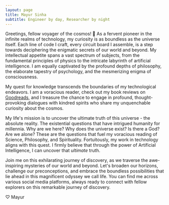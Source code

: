```yaml
---
layout: page
title: Mayur Sinha
subtitle: Engineer by day, Researcher by night
---
```


Greetings, fellow voyager of the cosmos! 🌟 As a fervent pioneer in the infinite realms of technology, my curiosity is as boundless as the universe itself. Each line of code I craft, every circuit board I assemble, is a step towards deciphering the enigmatic secrets of our world and beyond. My intellectual appetite spans a vast spectrum of subjects, from the fundamental principles of physics to the intricate labyrinth of artificial intelligence. I am equally captivated by the profound depths of philosophy, the elaborate tapestry of psychology, and the mesmerizing enigma of consciousness.

My quest for knowledge transcends the boundaries of my technological endeavors. I am a voracious reader, check out my book reviews on [Goodreads](https://www.goodreads.com/themayursinha), and I treasure the chance to engage in profound, thought-provoking dialogues with kindred spirits who share my unquenchable curiosity about the cosmos.

My life's mission is to uncover the ultimate truth of this universe - the absolute reality. The existential questions that have intrigued humanity for millennia. Why are we here? Why does the universe exist? Is there a God? Are we alone? These are the questions that fuel my voracious reading of Science, Philosophy, and Spirituality. Fortuitously, my work in technology aligns with this quest. I firmly believe that through the power of Artificial Intelligence, I can uncover that <i>ultimate</i> truth.

Join me on this exhilarating journey of discovery, as we traverse the awe-inspiring mysteries of our world and beyond. Let's broaden our horizons, challenge our preconceptions, and embrace the boundless possibilities that lie ahead in this magnificent odyssey we call life. You can find me across various social media platforms, always ready to connect with fellow explorers on this remarkable journey of discovery.


♡ Mayur